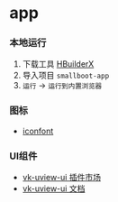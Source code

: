 # app

### 本地运行

1. 下载工具 [HBuilderX](https://www.dcloud.io/)
2. 导入项目 `smallboot-app`
3. `运行` -> `运行到内置浏览器`

### 图标

- [iconfont](https://www.iconfont.cn)

### UI组件

- [vk-uview-ui 插件市场](https://ext.dcloud.net.cn/plugin?name=vk-uview-ui)
- [vk-uview-ui 文档](https://vkuviewdoc.fsq.pub/)

